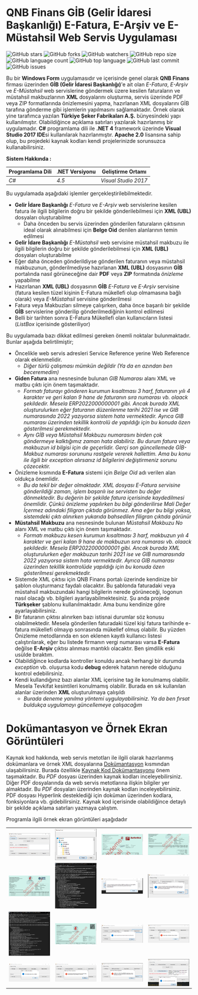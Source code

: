 # QNB Finans GİB (Gelir İdaresi Başkanlığı) E-Fatura, E-Arşiv ve E-Müstahsil Web Servis Uygulaması

![GitHub stars](https://img.shields.io/github/stars/coderserdar/QNBFinansGIB?style=social) ![GitHub forks](https://img.shields.io/github/forks/coderserdar/QNBFinansGIB?style=social) ![GitHub watchers](https://img.shields.io/github/watchers/coderserdar/QNBFinansGIB?style=social) ![GitHub repo size](https://img.shields.io/github/repo-size/coderserdar/QNBFinansGIB?style=plastic) ![GitHub language count](https://img.shields.io/github/languages/count/coderserdar/QNBFinansGIB?style=plastic) ![GitHub top language](https://img.shields.io/github/languages/top/coderserdar/QNBFinansGIB?style=plastic) ![GitHub last commit](https://img.shields.io/github/last-commit/coderserdar/QNBFinansGIB?color=red&style=plastic) ![GitHub issues](https://img.shields.io/github/issues/coderserdar/QNBFinansGIB)

Bu bir **Windows Form** uygulamasıdır ve içerisinde genel olarak **QNB Finans** firması üzerinden **GİB (Gelir İdaresi Başkanlığı)**'e ait olan *E-Fatura*, *E-Arşiv* ve *E-Müstahsil* web servislerine göndermek üzere kesilen faturaların ve müstahsil makbuzlarının **XML** dosyalarını oluşturma, servis üzerinde PDF veya ZIP formatlarında önizlemesini yapma, hazırlanan XML dosyalarını GİB tarafına gönderme gibi işlemlerin yapılmasını sağlamaktadır. Örnek olarak yine tarafımca yazılan **Türkiye Şeker Fabrikaları A.Ş.** bünyesindeki yapı kullanılmıştır. Olabildiğince açıklama satırları yazılarak hazırlanmış bir uygulamadır. **C#** programlama dili ile **.NET 4** framework üzerinde **Visual Studio 2017 IDE**si kullanılarak hazırlanmıştır. **Apache 2.0** lisansına sahip olup, bu projedeki kaynak kodları kendi projelerinizde sorunsuzca kullanabilirsiniz.

**Sistem Hakkında :** 

|  Programlama Dili  | .NET Versiyonu |  Geliştirme Ortamı   |
|--------------------|----------------|----------------------|
|      *C#*          |     *4.5*      | *Visual Studio 2017* |

Bu uygulamada aşağıdaki işlemler gerçekleştirilebilmektedir.

 - **Gelir İdare Başkanlığı** *E-Fatura* ve *E-Arşiv* web servislerine kesilen fatura ile ilgili bilgilerin doğru bir şekilde gönderilebilmesi için **XML (UBL)** dosyaları oluşturabilme
    + Daha önceden bu servis üzerinden gönderilen faturaların çıktısının ideal olarak alınabilmesi için **Belge Oid** denilen alanlarının temin edilmesi
 - **Gelir İdare Başkanlığı** *E-Müstahsil* web servisine müstahsil makbuzu ile ilgili bilgilerin doğru bir şekilde gönderilebilmesi için **XML (UBL)** dosyaları oluşturabilme
 - Eğer daha önceden gönderildiyse gönderilen faturanın veya müstahsil makbuzunun, gönderilmediyse hazırlanan **XML (UBL)** dosyasının **GİB** portalında nasıl görüneceğine dair **PDF** veya **ZIP** formatında *önizleme* yapabilme 
 - Hazırlanan **XML (UBL)** dosyasının **GİB** *E-Fatura* ve *E-Arşiv* servisine (fatura kesilen tüzel kişinin E-Fatura mükellefi olup olmamasına bağlı olarak) veya *E-Müstahsil* servisine gönderilmesi
 - Fatura veya Makbuzları silmeye çalışırken, daha önce başarılı bir şekilde **GİB** servislerine gönderilip gönderilmediğinin kontrol edilmesi
 - Belli bir tarihten sonra E-Fatura Mükellefi olan kullanıcıların listesi (*ListBox* içerisinde gösteriliyor)

Bu uygulamada bazı dikkat edilmesi gereken önemli noktalar bulunmaktadır. Bunlar aşağıda belirtilmiştir;

 - Öncelikle web servis adresleri Service Reference yerine Web Reference olarak eklenmelidir.
    - *Diğer türlü çalışması mümkün değildir (Ya da en azından ben beceremedim)*
 - **Giden Fatura** ana nesnesinde bulunan *GIB Numarası* alanı XML ve matbu çıktı için önem taşımaktadır.
    - *Formatı faturayı gönderen kurumun kısaltması 3 harf, faturanın yılı 4 karakter ve geri kalan 9 hane de faturanın sıra numarası vb. olaack şekildedir. Mesela ERP2022000000001 gibi. Ancak burada XML oluşturulurken eğer faturanın düzenlenme tarihi 2021 ise ve GIB numarasında 2022 yazıyorsa sistem hata vermektedir. Ayrıca GIB numarası üzerinden tekillik kontrolü de yapıldığı için bu konuda özen gösterilmesi gerekmektedir.*
    - *Aynı GİB veya Müstahsil Makbuzu numarasını birden çok göndermeye kalktığımız zaman hata alabiliriz. Bu durum fatura veya makbuzun id bilgisi için de geçerlidir. Gerçi son güncellemede GİB-Makbuz numarası sorununu rastgele vererek hallettim. Ama bu konu ile ilgili bir exception alırsanız id bilgilerini değiştirmeniz sorunu çözecektir.*
 - Önizleme kısmında **E-Fatura** sistemi için *Belge Oid* adı verilen alan oldukça önemlidir.
    - *Bu da tekil bir değer olmaktadır. XML dosyası E-Fatura servisine gönderildiği zaman, işlem başarılı ise servisten bu değer dönmektedir. Bu değerin bir şekilde fatura içerisinde kaydedilmesi önemlidir. Çünkü önizleme yapılırken bu bilgi gönderilirse Mali Değer İçermez adındaki filigran çıktıda görünmez. Ama eğer bu bilgi yoksa, sistemdeki çıktı alınırken yukarıda bahsedilen filigran çıktıda görünür*
 - **Müstahsil Makbuzu** ana nesnesinde bulunan *Müstahsil Makbuzu No* alanı XML ve matbu çıktı için önem taşımaktadır.
    - *Formatı makbuzu kesen kurumun kısaltması 3 harf, makbuzun yılı 4 karakter ve geri kalan 9 hane de makbuzun sıra numarası vb. olaack şekildedir. Mesela ERP2022000000001 gibi. Ancak burada XML oluşturulurken eğer makbuzun tarihi 2021 ise ve GIB numarasında 2022 yazıyorsa sistem hata vermektedir. Ayrıca GIB numarası üzerinden tekillik kontrolüde yapıldığı için bu konuda özen gösterilmesi gerekmektedir.*
 - Sistemde XML çıktısı için QNB Finans portalı üzerinde kendinize bir şablon oluşturmanız faydalı olacaktır. Bu şablonda faturadaki veya müstahsil makbuzundaki hangi bilgilerin nerede görüneceği, logonun nasıl olacağı vb. bilgileri ayarlayabilmektesiniz. Şu anda projede **Türkşeker** şablonu kullanılmaktadır. Ama bunu kendinize göre ayarlayabilirsiniz.
 - Bir faturanın çıktısı alınırken bazı istisnai durumlar söz konusu olabilmektedir. Mesela gönderilen faturadaki tüzel kişi fatura tarihinde e-fatura mükellefi olmayıp sonrasında mükellef olmuş olabilir. Bu yüzden Önizleme metodlarında en son eklenen kayıtlı kullanıcı listesi çalıştırılarak, eğer bu listede firmanın vergi numarası varsa **E-Fatura** değilse **E-Arşiv** çıktısı alınması mantıklı olacaktır. Ben şimdilik eski usülde bıraktım.
 - Olabildiğince kodlarda kontroller konuldu ancak herhangi bir durumda *exception* vb. oluşursa kodu **debug** ederek hatanın nerede olduğunu kontrol edebilirsiniz.
 - Kendi kullandığınız bazı alanlar XML içerisine tag ile konulmamış olabilir. Mesela Tevkifat kesintileri konulmamış olabilir. Burada en sık kullanılan alanlar üzerinden **XML** oluşturulmaya çalışıldı
    - *Burada deneme yanılma yöntemi uygulayabilirsiniz. Ya da ben fırsat buldukça uygulamayı güncellemeye çalışacağım*
   
# Dokümantasyon ve Örnek Ekran Görüntüleri

Kaynak kod hakkında, web servis metotları ile ilgili olarak hazırlanmış dokümanlara ve örnek XML dosyalarına [Dokümantasyon](https://github.com/coderserdar/QNBFinansGIB/blob/main/Documentation/) kısmından ulaşabilirsiniz. Burada özellikle [Kaynak Kod Dokümantasyonu](https://github.com/coderserdar/QNBFinansGIB/blob/main/Documentation/QNBFinansGIB.pdf) önem taşımaktadır. Bu *PDF* dosyası üzerinden kaynak kodları inceleyebilirsiniz. Diğer PDF dosyalarında da web servis metotlarına ilişkin bilgiler yer almaktadır. Bu *PDF* dosyaları üzerinden kaynak kodları inceleyebilirsiniz. PDF dosyası Hyperlink desteklediği için doküman üzerinden kodlara, fonksiyonlara vb. gidebilirsiniz. Kaynak kod içerisinde olabildiğince detaylı bir şekilde açıklama satırları yazmaya çalıştım.

Programla ilgili örnek ekran görüntüleri aşağıdadır

<table>
   <tr>
      <td><img src="https://github.com/coderserdar/QNBFinansGIB/blob/main/Screenshots/App_Screens_01.png?raw=true"></td>
      <td><img src="https://github.com/coderserdar/QNBFinansGIB/blob/main/Screenshots/App_Screens_02.png?raw=true"></td>
      <td><img src="https://github.com/coderserdar/QNBFinansGIB/blob/main/Screenshots/App_Screens_03.png?raw=true"></td>
      <td><img src="https://github.com/coderserdar/QNBFinansGIB/blob/main/Screenshots/App_Screens_04.png?raw=true"></td>
   </tr>
   <tr>
      <td><img src="https://github.com/coderserdar/QNBFinansGIB/blob/main/Screenshots/App_Screens_05.png?raw=true"></td>
      <td><img src="https://github.com/coderserdar/QNBFinansGIB/blob/main/Screenshots/App_Screens_06.png?raw=true"></td>
      <td><img src="https://github.com/coderserdar/QNBFinansGIB/blob/main/Screenshots/App_Screens_07.png?raw=true"></td>
      <td><img src="https://github.com/coderserdar/QNBFinansGIB/blob/main/Screenshots/App_Screens_08.png?raw=true"></td>
   </tr>
   <tr>
      <td><img src="https://github.com/coderserdar/QNBFinansGIB/blob/main/Screenshots/App_Screens_09.png?raw=true"></td>
      <td><img src="https://github.com/coderserdar/QNBFinansGIB/blob/main/Screenshots/App_Screens_10.png?raw=true"></td>
      <td><img src="https://github.com/coderserdar/QNBFinansGIB/blob/main/Screenshots/App_Screens_11.png?raw=true"></td>
      <td><img src="https://github.com/coderserdar/QNBFinansGIB/blob/main/Screenshots/App_Screens_12.png?raw=true"></td>
   </tr>
   <tr>
      <td><img src="https://github.com/coderserdar/QNBFinansGIB/blob/main/Screenshots/App_Screens_13.png?raw=true"></td>
      <td><img src="https://github.com/coderserdar/QNBFinansGIB/blob/main/Screenshots/App_Screens_14.png?raw=true"></td>
      <td><img src="https://github.com/coderserdar/QNBFinansGIB/blob/main/Screenshots/App_Screens_15.png?raw=true"></td>
      <td><img src="https://github.com/coderserdar/QNBFinansGIB/blob/main/Screenshots/App_Screens_16.png?raw=true"></td>
   </tr>
</table>